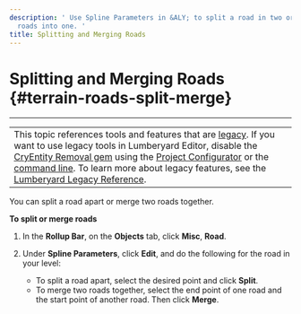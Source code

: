 ```yaml
---
description: ' Use Spline Parameters in &ALY; to split a road in two or combine two
  roads into one. '
title: Splitting and Merging Roads
---
```

# Splitting and Merging Roads {#terrain-roads-split-merge}


****  

|  | 
| --- |
| This topic references tools and features that are [legacy](https://docs.aws.amazon.com/lumberyard/latest/userguide/ly-glos-chap.html#legacy)\. If you want to use legacy tools in Lumberyard Editor, disable the [CryEntity Removal gem](https://docs.aws.amazon.com/lumberyard/latest/userguide/gems-system-cryentity-removal-gem.html) using the [Project Configurator](https://docs.aws.amazon.com/lumberyard/latest/userguide/configurator-intro.html) or the [command line](https://docs.aws.amazon.com/lumberyard/latest/userguide/lmbr-exe.html)\. To learn more about legacy features, see the [Lumberyard Legacy Reference](https://d3bqhfbip4ze4a.cloudfront.net/lumberyard-legacy.pdf)\. | 

You can split a road apart or merge two roads together\.

**To split or merge roads**

1. In the **Rollup Bar**, on the **Objects** tab, click **Misc**, **Road**\.

1. Under **Spline Parameters**, click **Edit**, and do the following for the road in your level:
   + To split a road apart, select the desired point and click **Split**\.
   + To merge two roads together, select the end point of one road and the start point of another road\. Then click **Merge**\.